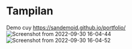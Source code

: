 # Tampilan
Demo cuy https://sandemoid.github.io/portfolio/
![Screenshot from 2022-09-30 16-04-44](https://user-images.githubusercontent.com/110391043/193238157-b798d0fa-71fe-432e-8322-e2967f773432.png)
![Screenshot from 2022-09-30 16-04-52](https://user-images.githubusercontent.com/110391043/193238172-d2a18be3-e97f-43cb-8ecf-c9222d24e4e8.png)
